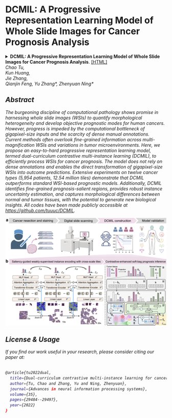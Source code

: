 DCMIL: A Progressive Representation Learning Model of Whole Slide Images for Cancer Prognosis Analysis
=====================================
<details>
<summary>
  <b>DCMIL: A Progressive Representation Learning Model of Whole Slide Images for Cancer Prognosis Analysis</b>.
  <a href="" target="blank">[HTML]</a>
    <br><em><a>Chao Tu</a>, <br><em><a>Kun Huang</a>, <br><em><a>Jie Zhang</a>, <br><em><a>Qianjin Feng</a>, <a>Yu Zhang*</a>, <a>Zhenyuan Ning*</a></em></br>
</summary>

```bash

```
</details>

## Abstract
The burgeoning discipline of computational pathology shows promise in harnessing whole slide images (WSIs) to quantify morphological heterogeneity and develop objective prognostic modes for human cancers. However, progress is impeded by the computational bottleneck of gigapixel-size inputs and the scarcity of dense manual annotations. Current methods often overlook fine-grained information across multi-magnification WSIs and variations in tumor microenvironments. Here, we propose an easy-to-hard progressive representation learning model, termed dual-curriculum contrastive multi-instance learning (DCMIL), to efficiently process WSIs for cancer prognosis. The model does not rely on dense annotations and enables the direct transformation of gigapixel-size WSIs into outcome predictions. Extensive experiments on twelve cancer types (5,954 patients, 12.54 million tiles) demonstrate that DCMIL outperforms standard WSI-based prognostic models. Additionally, DCMIL identifies fine-grained prognosis-salient regions, provides robust instance uncertainty estimation, and captures morphological differences between normal and tumor tissues, with the potential to generate new biological insights. All codes have been made publicly accessible at https://github.com/tuuuc/DCMIL.

<img src="./docs/pipeline.jpg" width="1500px" align="center" />

## License & Usage 
If you find our work useful in your research, please consider citing our paper at:
```bash

@article{tu2022dual,
  title={Dual-curriculum contrastive multi-instance learning for cancer prognosis analysis with whole slide images},
  author={Tu, Chao and Zhang, Yu and Ning, Zhenyuan},
  journal={Advances in neural information processing systems},
  volume={35},
  pages={29484--29497},
  year={2022}
}
```
